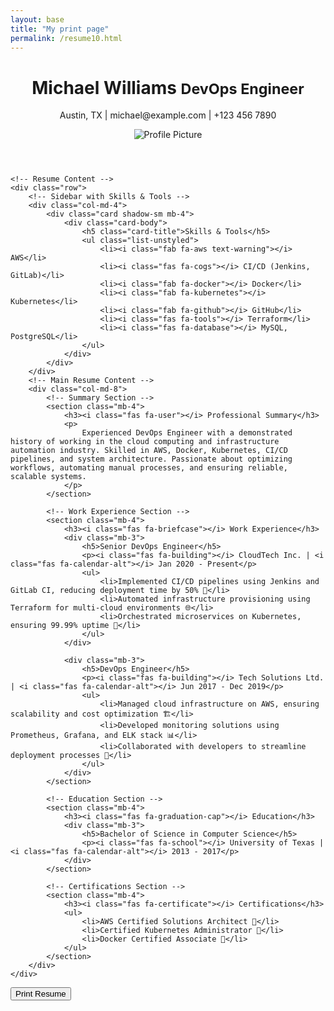 ```yaml
---
layout: base
title: "My print page"
permalink: /resume10.html
---
```


<div class="container printable-area py-5">
    <!-- Resume Header -->
    <header class="row mb-4">
        <div class="col-md-8">
            <h1>Michael Williams <small class="text-muted">DevOps Engineer</small></h1>
            <p><i class="fas fa-map-marker-alt"></i> Austin, TX | <i class="fas fa-envelope"></i> michael@example.com | <i class="fas fa-phone"></i> +123 456 7890</p>
        </div>
        <div class="col-md-4 text-md-end">
            <img src="https://via.placeholder.com/150" class="img-fluid rounded-circle" alt="Profile Picture">
        </div>
    </header>

    <!-- Resume Content -->
    <div class="row">
        <!-- Sidebar with Skills & Tools -->
        <div class="col-md-4">
            <div class="card shadow-sm mb-4">
                <div class="card-body">
                    <h5 class="card-title">Skills & Tools</h5>
                    <ul class="list-unstyled">
                        <li><i class="fab fa-aws text-warning"></i> AWS</li>
                        <li><i class="fas fa-cogs"></i> CI/CD (Jenkins, GitLab)</li>
                        <li><i class="fab fa-docker"></i> Docker</li>
                        <li><i class="fab fa-kubernetes"></i> Kubernetes</li>
                        <li><i class="fab fa-github"></i> GitHub</li>
                        <li><i class="fas fa-tools"></i> Terraform</li>
                        <li><i class="fas fa-database"></i> MySQL, PostgreSQL</li>
                    </ul>
                </div>
            </div>
        </div>
        <!-- Main Resume Content -->
        <div class="col-md-8">
            <!-- Summary Section -->
            <section class="mb-4">
                <h3><i class="fas fa-user"></i> Professional Summary</h3>
                <p>
                    Experienced DevOps Engineer with a demonstrated history of working in the cloud computing and infrastructure automation industry. Skilled in AWS, Docker, Kubernetes, CI/CD pipelines, and system architecture. Passionate about optimizing workflows, automating manual processes, and ensuring reliable, scalable systems.
                </p>
            </section>

            <!-- Work Experience Section -->
            <section class="mb-4">
                <h3><i class="fas fa-briefcase"></i> Work Experience</h3>
                <div class="mb-3">
                    <h5>Senior DevOps Engineer</h5>
                    <p><i class="fas fa-building"></i> CloudTech Inc. | <i class="fas fa-calendar-alt"></i> Jan 2020 - Present</p>
                    <ul>
                        <li>Implemented CI/CD pipelines using Jenkins and GitLab CI, reducing deployment time by 50% 🚀</li>
                        <li>Automated infrastructure provisioning using Terraform for multi-cloud environments 🌐</li>
                        <li>Orchestrated microservices on Kubernetes, ensuring 99.99% uptime 🏅</li>
                    </ul>
                </div>

                <div class="mb-3">
                    <h5>DevOps Engineer</h5>
                    <p><i class="fas fa-building"></i> Tech Solutions Ltd. | <i class="fas fa-calendar-alt"></i> Jun 2017 - Dec 2019</p>
                    <ul>
                        <li>Managed cloud infrastructure on AWS, ensuring scalability and cost optimization 🏗️</li>
                        <li>Developed monitoring solutions using Prometheus, Grafana, and ELK stack 📊</li>
                        <li>Collaborated with developers to streamline deployment processes 👫</li>
                    </ul>
                </div>
            </section>

            <!-- Education Section -->
            <section class="mb-4">
                <h3><i class="fas fa-graduation-cap"></i> Education</h3>
                <div class="mb-3">
                    <h5>Bachelor of Science in Computer Science</h5>
                    <p><i class="fas fa-school"></i> University of Texas | <i class="fas fa-calendar-alt"></i> 2013 - 2017</p>
                </div>
            </section>

            <!-- Certifications Section -->
            <section class="mb-4">
                <h3><i class="fas fa-certificate"></i> Certifications</h3>
                <ul>
                    <li>AWS Certified Solutions Architect 🏅</li>
                    <li>Certified Kubernetes Administrator 🐳</li>
                    <li>Docker Certified Associate 🐋</li>
                </ul>
            </section>
        </div>
    </div>
</div>
    
<button onclick="window.print()" class="btn btn-success">Print Resume</button>




        
